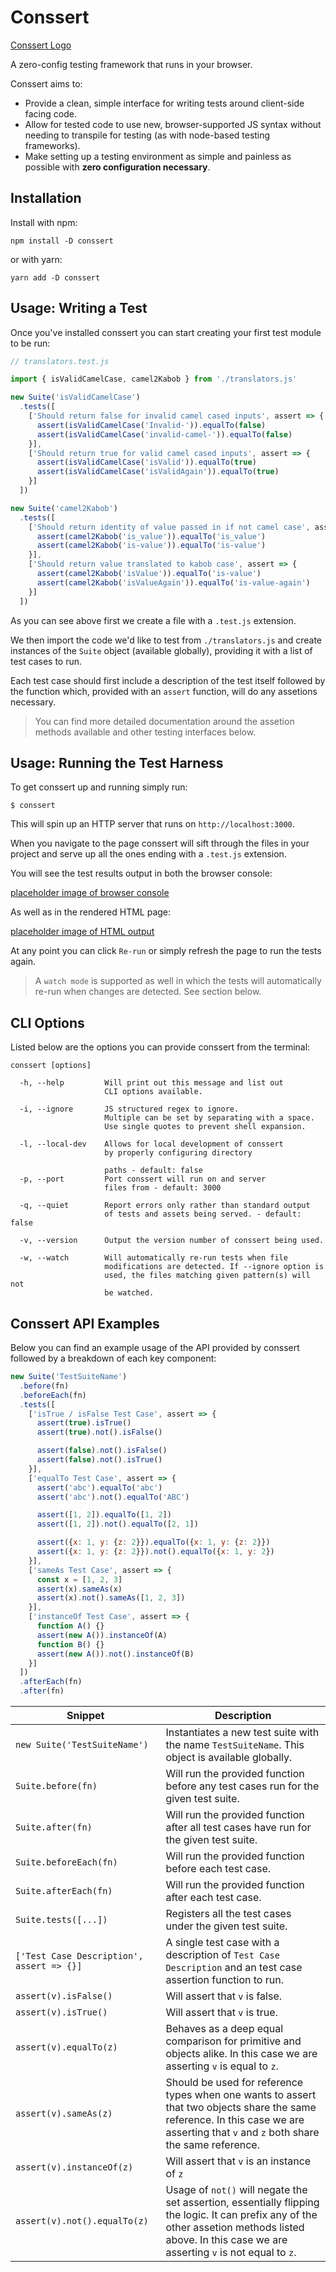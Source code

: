 # Conssert

[Conssert Logo]('./img/conssert_logo.png')

A zero-config testing framework that runs in your browser.

Conssert aims to:

- Provide a clean, simple interface for writing tests around
  client-side facing code.
- Allow for tested code to use new, browser-supported JS syntax without
  needing to transpile for testing (as with node-based testing frameworks).
- Make setting up a testing environment as simple and painless as
  possible with **zero configuration necessary**.

## Installation

Install with npm:

```
npm install -D conssert
```

or with yarn:

```
yarn add -D conssert
```

## Usage: Writing a Test

Once you've installed conssert you can start creating your first test
module to be run:

```javascript
// translators.test.js

import { isValidCamelCase, camel2Kabob } from './translators.js'

new Suite('isValidCamelCase')
  .tests([
    ['Should return false for invalid camel cased inputs', assert => {
      assert(isValidCamelCase('Invalid-')).equalTo(false)
      assert(isValidCamelCase('invalid-camel-')).equalTo(false)
    }],
    ['Should return true for valid camel cased inputs', assert => {
      assert(isValidCamelCase('isValid')).equalTo(true)
      assert(isValidCamelCase('isValidAgain')).equalTo(true)
    }]
  ])

new Suite('camel2Kabob')
  .tests([
    ['Should return identity of value passed in if not camel case', assert => {
      assert(camel2Kabob('is_value')).equalTo('is_value')
      assert(camel2Kabob('is-value')).equalTo('is-value')
    }],
    ['Should return value translated to kabob case', assert => {
      assert(camel2Kabob('isValue')).equalTo('is-value')
      assert(camel2Kabob('isValueAgain')).equalTo('is-value-again')
    }]
  ])
```

As you can see above first we create a file with a `.test.js` extension.

We then import the code we'd like to test from `./translators.js` and
create instances of the `Suite` object (available globally), providing
it with a list of test cases to run.

Each test case should first include a description of the test itself
followed by the function which, provided with an `assert` function,
will do any assetions necessary.

> You can find more detailed documentation around the assetion methods
  available and other testing interfaces below.

## Usage: Running the Test Harness

To get conssert up and running simply run:

```
$ conssert
```

This will spin up an HTTP server that runs on `http://localhost:3000`.

When you navigate to the page conssert will sift through the files
in your project and serve up all the ones ending with a `.test.js`
extension.

You will see the test results output in both the browser console:

[placeholder image of browser console]()

As well as in the rendered HTML page:

[placeholder image of HTML output]()

At any point you can click `Re-run` or simply refresh the page to run
the tests again.

> A `watch mode` is supported as well in which the tests will
  automatically re-run when changes are detected. See section below.

## CLI Options

Listed below are the options you can provide conssert from the terminal:

```
conssert [options]

  -h, --help         Will print out this message and list out
                     CLI options available.

  -i, --ignore       JS structured regex to ignore.
                     Multiple can be set by separating with a space.
                     Use single quotes to prevent shell expansion.

  -l, --local-dev    Allows for local development of conssert
                     by properly configuring directory

                     paths - default: false
  -p, --port         Port conssert will run on and server
                     files from - default: 3000

  -q, --quiet        Report errors only rather than standard output
                     of tests and assets being served. - default: false

  -v, --version      Output the version number of conssert being used.

  -w, --watch        Will automatically re-run tests when file
                     modifications are detected. If --ignore option is
                     used, the files matching given pattern(s) will not
                     be watched.
```

## Conssert API Examples

Below you can find an example usage of the API provided by conssert
followed by a breakdown of each key component:

```javascript
new Suite('TestSuiteName')
  .before(fn)
  .beforeEach(fn)
  .tests([
    ['isTrue / isFalse Test Case', assert => {
      assert(true).isTrue()
      assert(true).not().isFalse()

      assert(false).not().isFalse()
      assert(false).not().isTrue()
    }],
    ['equalTo Test Case', assert => {
      assert('abc').equalTo('abc')
      assert('abc').not().equalTo('ABC')

      assert([1, 2]).equalTo([1, 2])
      assert([1, 2]).not().equalTo([2, 1])

      assert({x: 1, y: {z: 2}}).equalTo({x: 1, y: {z: 2}})
      assert({x: 1, y: {z: 2}}).not().equalTo({x: 1, y: 2})
    }],
    ['sameAs Test Case', assert => {
      const x = [1, 2, 3]
      assert(x).sameAs(x)
      assert(x).not().sameAs([1, 2, 3])
    }],
    ['instanceOf Test Case', assert => {
      function A() {}
      assert(new A()).instanceOf(A)
      function B() {}
      assert(new A()).not().instanceOf(B)
    }]
  ])
  .afterEach(fn)
  .after(fn)
```

Snippet | Description
------- | -----------
`new Suite('TestSuiteName')` | Instantiates a new test suite with the name `TestSuiteName`. This object is available globally.
`Suite.before(fn)` | Will run the provided function before any test cases run for the given test suite.
`Suite.after(fn)` | Will run the provided function after all test cases have run for the given test suite.
`Suite.beforeEach(fn)` | Will run the provided function before each test case.
`Suite.afterEach(fn)` | Will run the provided function after each test case.
`Suite.tests([...])` | Registers all the test cases under the given test suite.
`['Test Case Description', assert => {}]` | A single test case with a description of `Test Case Description` and an test case assertion function to run.
`assert(v).isFalse()` | Will assert that `v` is false.
`assert(v).isTrue()` | Will assert that `v` is true.
`assert(v).equalTo(z)` | Behaves as a deep equal comparison for primitive and objects alike. In this case we are asserting `v` is equal to `z`.
`assert(v).sameAs(z)` | Should be used for reference types when one wants to assert that two objects share the same reference. In this case we are asserting that `v` and `z` both share the same reference.
`assert(v).instanceOf(z)` | Will assert that `v` is an instance of `z`
`assert(v).not().equalTo(z)` | Usage of `not()` will negate the set assertion, essentially flipping the logic. It can prefix any of the other assetion methods listed above. In this case we are asserting `v` is not equal to `z`.
